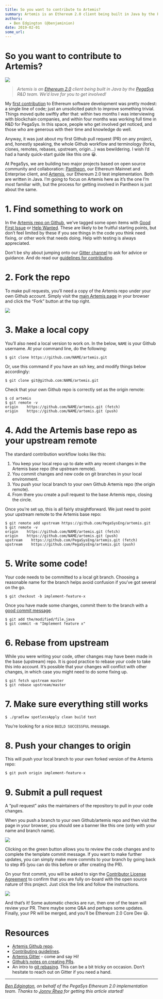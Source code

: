 ```yaml
---
title: So you want to contribute to Artemis?
summary: Artemis is an Ethereum 2.0 client being built in Java by the PegaSys R&D team. We’d love for you to get involved! My first contribution to Ethereum software development was pretty modest- a single line of code; just an unsolicited patch to improve something trivial. Things moved quite swiftly after that- within two months I was interviewing with blockchain companies, and within four months was working full time in R&D for PegaSys. In this space, people who get involved get noticed, and those who
authors:
  - Ben Edgington (@benjaminion)
date: 2019-02-01
some_url: 
---
```


# So you want to contribute to Artemis?

![](https://api.beta.kauri.io:443/ipfs/Qma22aVM17Sv7F9vjAYq4TgMt2ofjRKzmzUDQi8FYJWTcv)

> _Artemis is an [Ethereum 2.0](https://github.com/ethereum/eth2.0-specs) client being built in Java by the [PegaSys](https://pegasys.tech/) R&D team. We’d love for you to get involved!_

My [first contribution](https://github.com/ethereum/solidity/pull/2350/files) to Ethereum software development was pretty modest: a single line of code; just an unsolicited patch to improve something trivial. Things moved quite swiftly after that: within two months I was interviewing with blockchain companies, and within four months was working full time in R&D for PegaSys. In this space, people who get involved get noticed, and those who are generous with their time and knowledge do well.

Anyway, it was just about my first Github pull request (PR) on any project, and, honestly speaking, the whole Github workflow and terminology (forks, clones, remotes, rebases, upstream, origin...) was bewildering. I wish I’d had a handy quick-start guide like this one 😀.

At PegaSys, we are building two major projects based on open source community and collaboration: [Pantheon](https://github.com/PegaSysEng/pantheon), our Ethereum Mainnet and Enterprise client, and [Artemis](https://github.com/PegaSysEng/artemis), our Ethereum 2.0 test implementation. Both are written in Java. I’m going to focus on Artemis here as it’s the one I’m most familiar with, but the process for getting involved in Pantheon is just about the same.

# 1. Find something to work on
In the [Artemis repo on Github](https://github.com/PegaSysEng/artemis/), we’ve tagged some open items with [Good First Issue](https://github.com/PegaSysEng/artemis/issues?q=is%3Aissue+is%3Aclosed+label%3A%22good+first+issue+%3Ababy%3A%22) or [Help Wanted](https://github.com/PegaSysEng/artemis/issues?q=is%3Aissue+is%3Aopen+label%3A%22help+wanted+%F0%9F%86%98%22). These are likely to be fruitful starting points, but don’t feel limited by these if you see things in the code you think need fixing, or other work that needs doing. Help with testing is always appreciated.

Don’t be shy about jumping onto our [Gitter channel](https://gitter.im/PegaSysEng/artemis) to ask for advice or guidance. And do read our [guidelines for contributing](https://github.com/PegaSysEng/artemis/blob/master/CONTRIBUTING.md).

# 2. Fork the repo
To make pull requests, you’ll need a copy of the Artemis repo under your own Github account. Simply visit the [main Artemis page](https://github.com/PegaSysEng/artemis/) in your browser and click the “Fork” button at the top right.

![](https://api.beta.kauri.io:443/ipfs/Qmb6S47s4kjT55WpjSgv3a96Rm463C3Qm4SB8L2dBeu2xp)
 
# 3. Make a local copy
You’ll also need a local version to work on. In the below, `NAME` is your Github username. At your command line, do the following:
```
$ git clone https://github.com/NAME/artemis.git
```
Or, use this command if you have an ssh key, and modify things below accordingly:
```
$ git clone git@github.com:NAME/artemis.git
```
Check that your own Github repo is correctly set as the origin remote:
```
$ cd artemis
$ git remote -v
origin    https://github.com/NAME/artemis.git (fetch)
origin    https://github.com/NAME/artemis.git (push)
```

# 4. Add the Artemis base repo as your upstream remote
The standard contribution workflow looks like this:
1.	You keep your local repo up to date with any recent changes in the Artemis base repo (the upstream remote).
2.	You commit changes and new code on git branches in your local environment.
3.	You push your local branch to your own Github Artemis repo (the origin remote).
4.	From there you create a pull request to the base Artemis repo, closing the circle.

Once you’re set up, this is all fairly straightforward. We just need to point your upstream remote to the Artemis base repo:
```
$ git remote add upstream https://github.com/PegaSysEng/artemis.git
$ git remote -v
origin    https://github.com/NAME/artemis.git (fetch)
origin    https://github.com/NAME/artemis.git (push)
upstream    https://github.com/PegaSysEng/artemis.git (fetch)
upstream    https://github.com/PegaSysEng/artemis.git (push)
```

# 5. Write some code!
Your code needs to be committed to a local git branch. Choosing a reasonable name for the branch helps avoid confusion if you’ve got several on the go.
```
$ git checkout -b implement-feature-x
```
Once you have made some changes, commit them to the branch with a [good commit message](https://chris.beams.io/posts/git-commit/).
```
$ git add the/modified/file.java
$ git commit -m "Implement feature x"
```

# 6. Rebase from upstream
While you were writing your code, other changes may have been made in the base (upstream) repo. It is good practice to rebase your code to take this into account. It’s possible that your changes will conflict with other changes, in which case you might need to do some fixing up.
```
$ git fetch upstream master
$ git rebase upstream/master
```

# 7. Make sure everything still works
```
$ ./gradlew spotlessApply clean build test
```

You’re looking for a nice `BUILD SUCCESSFUL` message.

# 8. Push your changes to origin
This will push your local branch to your own forked version of the Artemis repo:
```
$ git push origin implement-feature-x
```

# 9. Submit a pull request
A “pull request” asks the maintainers of the repository to pull in your code changes.

When you push a branch to your own Github/artemis repo and then visit the page in your browser, you should see a banner like this one (only with your name and branch name).

 ![](https://api.beta.kauri.io:443/ipfs/QmckcRcvkqPdNd8XjaVtn9NvLYTtTFuapZBbtUsqqNKcn2)

Clicking on the green button allows you to review the code changes and to complete the template commit message. If you want to make further updates, you can simply make more commits to your branch by going back to step #5 (you can do this before or after creating the PR).

On your first commit, you will be asked to sign the [Contributor License Agreement](https://gist.github.com/rojotek/978b48a5e8b68836856a8961d6887992) to confirm that you are fully on-board with the open source nature of this project. Just click the link and follow the instructions.

 ![](https://api.beta.kauri.io:443/ipfs/Qmaa5hzHHfWudcW6fjL12rs6LCMvhjiVQ9G6Vk2F9PEYh7)

And that’s it! Some automatic checks are run, then one of the team will review your PR. There maybe some Q&A and perhaps some updates. Finally, your PR will be merged, and you’ll be Ethereum 2.0 Core Dev 😃.

# Resources
* [Artemis Github repo](https://github.com/PegaSysEng/artemis).
* [Contributing guidelines](https://github.com/PegaSysEng/artemis/blob/master/CONTRIBUTING.md).
* [Artemis Gitter](https://gitter.im/PegaSysEng/artemis) - come and say Hi!
* [Github’s notes on creating PRs](https://github.com/PointCloudLibrary/pcl/wiki/A-step-by-step-guide-on-preparing-and-submitting-a-pull-request).
* An intro to [git rebasing](https://dev.to/maxwell_dev/the-git-rebase-introduction-i-wish-id-had). This can be a bit tricky on occasion. Don’t hesitate to reach out on Gitter if you need a hand.

***

_[Ben Edgington](https://twitter.com/benjaminion_xyz), on behalf of the PegaSys Ethereum 2.0 implementation team. Thanks to [Jonny Rhea](https://twitter.com/JonnyRhea) for getting this article started!_
